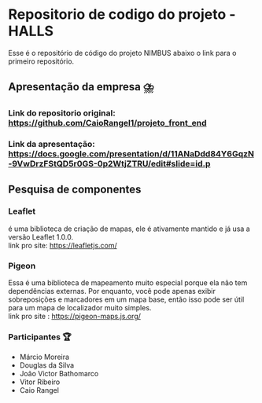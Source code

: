 # Repositorio de codigo do projeto - HALLS

Esse é o repositório de código do projeto NIMBUS abaixo o link para o primeiro repositório.

## Apresentação da empresa :cloud_with_lightning_and_rain:

  ### Link do repositorio original: https://github.com/CaioRangel1/projeto_front_end
  ### Link da apresentação: https://docs.google.com/presentation/d/11ANaDdd84Y6GqzN-9VwDrzFStQD5r0GS-0p2WtjZTRU/edit#slide=id.p

## Pesquisa de componentes

### Leaflet
é uma biblioteca de criação de mapas, ele é ativamente mantido e já usa a versão Leaflet 1.0.0. <br>
link pro site: https://leafletjs.com/

### Pigeon 
Essa é uma biblioteca de mapeamento muito especial porque ela não tem dependências externas. Por enquanto, você pode apenas exibir sobreposições e marcadores em um mapa base, então isso pode ser útil para um mapa de localizador muito simples.<br>
link pro site : https://pigeon-maps.js.org/

### Participantes :trophy: 
- Márcio Moreira
- Douglas da Silva
- João Victor Bathomarco
- Vitor Ribeiro
- Caio Rangel



